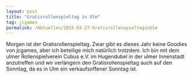 ```yaml
---
layout: post
title: "Gratisrollenspieltag in Ulm"
tag: jcgames
permalink: /Aktuelles/2015-03-27-GratisrollenspieltaginUlm
---
```


Morgen ist der Gratisrollenspieltag. Zwar gibt es dieses Jahr keine Goodies von jcgames, aber ich beteilige mich natürlich trotzdem. Ich bin mit dem ulmer Rollenspielverein Cubus e.V. im Hugendubel in der ulmer Innenstadt anzutreffen und wir verlängern den Gratisrollenspieltag auch auf den Sonntag, da es in Ulm ein verkaufsoffener Sonntag ist.




